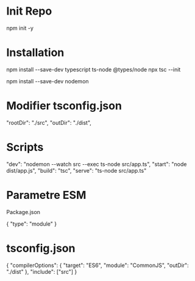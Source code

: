 # Init Repo
  npm init -y

# Installation
  npm install --save-dev typescript ts-node @types/node
  npx tsc --init

  npm install --save-dev nodemon

# Modifier tsconfig.json
  "rootDir": "./src",
  "outDir": "./dist",

# Scripts  
  "dev": "nodemon --watch src --exec ts-node src/app.ts",
  "start": "node dist/app.js",
  "build": "tsc",
  "serve": "ts-node src/app.ts"

# Parametre ESM
  Package.json
  
  {
    "type": "module"
  }


# tsconfig.json
  {
    "compilerOptions": {
      "target": "ES6",
      "module": "CommonJS",
      "outDir": "./dist"
    },
    "include": ["src"]
  }  


